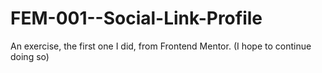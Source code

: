 # FEM-001--Social-Link-Profile
An exercise, the first one I did, from Frontend Mentor. (I hope to continue doing so)
